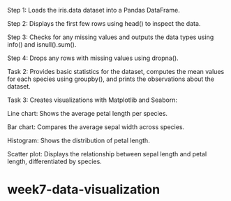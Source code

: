 Step 1: Loads the iris.data dataset into a Pandas DataFrame.

Step 2: Displays the first few rows using head() to inspect the data.

Step 3: Checks for any missing values and outputs the data types using info() and isnull().sum().

Step 4: Drops any rows with missing values using dropna().

Task 2: Provides basic statistics for the dataset, computes the mean values for each species using groupby(), and prints the observations about the dataset.

Task 3: Creates visualizations with Matplotlib and Seaborn:

Line chart: Shows the average petal length per species.

Bar chart: Compares the average sepal width across species.

Histogram: Shows the distribution of petal length.

Scatter plot: Displays the relationship between sepal length and petal length, differentiated by species.









# week7-data-visualization
